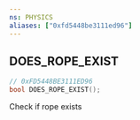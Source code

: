 ```yaml
---
ns: PHYSICS
aliases: ["0xfd5448be3111ed96"]
---
```

## DOES_ROPE_EXIST

```c
// 0xFD5448BE3111ED96
bool DOES_ROPE_EXIST();
```

Check if rope exists

